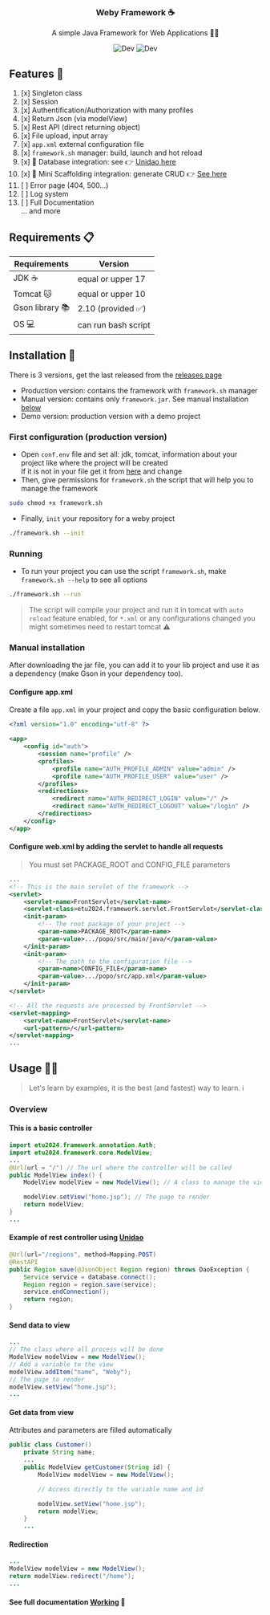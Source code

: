 <div align="center">

<h3> Weby Framework ☕️ </h3>

A simple Java Framework for Web Applications 👨‍💻

<img src="https://badgen.net/badge/Status/Dev/red?icon=github" alt="Dev">
<img src="https://badgen.net/github/releases/micromatch/micromatch?icon=github" alt="Dev">

</div>

## Features 🐣

1. [x] Singleton class
2. [x] Session
3. [x] Authentification/Authorization with many profiles
4. [x] Return Json (via modelView)
5. [x] Rest API (direct returning object)
6. [x] File upload, input array
7. [x] `app.xml` external configuration file
8. [x] `framework.sh` manager: build, launch and hot reload
9. [x] 🎉 Database integration: see 👉 [Unidao here](https://github.com/mendrika261/S5-UniDao)
10. [x] 🎉 Mini Scaffolding integration: generate CRUD 👉 [See here](https://github.com/mendrika261/S5-Scaffolding)
11. [ ] Error page (404, 500...)
12. [ ] Log system
13. [ ] Full Documentation <br>
        ... and more

## Requirements 📋

| Requirements    | Version             |
| --------------- | ------------------- |
| JDK ☕️          | equal or upper 17   |
| Tomcat 🐱       | equal or upper 10   |
| Gson library 📚 | 2.10 (provided ✅)  |
| OS 💻           | can run bash script |

## Installation 🚀

There is 3 versions, get the last released from the [releases page](https://github.com/mendrika261/S4-Java-Framework/releases/tag/v0.1)

- Production version: contains the framework with `framework.sh` manager
- Manual version: contains only `framework.jar`. See manual installation [below](#manual-installation)
- Demo version: production version with a demo project

### First configuration (production version)

- Open `conf.env` file and set all: jdk, tomcat, information about your project like where the project will be created<br>
  If it is not in your file get it from [here](https://github.com/mendrika261/S4-Java-Framework/blob/v0.1/conf.env) and change
- Then, give permissions for `framework.sh` the script that will help you to manage the framework

```bash
sudo chmod +x framework.sh
```

- Finally, `init` your repository for a weby project

```bash
./framework.sh --init
```

### Running

- To run your project you can use the script `framework.sh`, make `framework.sh --help` to see all options

```bash
./framework.sh --run
```

> The script will compile your project and run it in tomcat with `auto reload` feature enabled,
> for `*.xml` or any configurations changed you might sometimes need to restart tomcat ⚠️

### Manual installation

After downloading the jar file, you can add it to your lib project and use it as a dependency (make Gson in your dependency too).

#### Configure app.xml

Create a file `app.xml` in your project and copy the basic configuration below.

```xml
<?xml version="1.0" encoding="utf-8" ?>

<app>
    <config id="auth">
        <session name="profile" />
        <profiles>
            <profile name="AUTH_PROFILE_ADMIN" value="admin" />
            <profile name="AUTH_PROFILE_USER" value="user" />
        </profiles>
        <redirections>
            <redirect name="AUTH_REDIRECT_LOGIN" value="/" />
            <redirect name="AUTH_REDIRECT_LOGOUT" value="/login" />
        </redirections>
    </config>
</app>
```

#### Configure web.xml by adding the servlet to handle all requests

> You must set PACKAGE_ROOT and CONFIG_FILE parameters

```xml
...
<!-- This is the main servlet of the framework -->
<servlet>
    <servlet-name>FrontServlet</servlet-name>
    <servlet-class>etu2024.framework.servlet.FrontServlet</servlet-class>
    <init-param>
        <!-- The root package of your project -->
        <param-name>PACKAGE_ROOT</param-name>
        <param-value>.../popo/src/main/java/</param-value>
    </init-param>
    <init-param>
        <!-- The path to the configuration file -->
        <param-name>CONFIG_FILE</param-name>
        <param-value>.../popo/src/app.xml</param-value>
    </init-param>
</servlet>

<!-- All the requests are processed by FrontServlet -->
<servlet-mapping>
    <servlet-name>FrontServlet</servlet-name>
    <url-pattern>/</url-pattern>
</servlet-mapping>
...
```

## Usage 🧑‍🍳

> Let's learn by examples, it is the best (and fastest) way to learn. ℹ️

### Overview

#### This is a basic controller

```java
import etu2024.framework.annotation.Auth;
import etu2024.framework.core.ModelView;
...
@Url(url = "/") // The url where the controller will be called
public ModelView index() {
    ModelView modelView = new ModelView(); // A class to manage the view

    modelView.setView("home.jsp"); // The page to render
    return modelView;
}
...
```

#### Example of rest controller using [Unidao](https://github.com/mendrika261/S5-UniDao)

```java
@Url(url="/regions", method=Mapping.POST)
@RestAPI
public Region save(@JsonObject Region region) throws DaoException {
    Service service = database.connect();
	Region region = region.save(service);
	service.endConnection();
    return region;
}
```

#### Send data to view

```java
...
// The class where all process will be done
ModelView modelView = new ModelView();
// Add a variable to the view
modelView.addItem("name", "Weby");
// The page to render
modelView.setView("home.jsp");
...
```

#### Get data from view

Attributes and parameters are filled automatically

```java
public class Customer()
    private String name;
    ...
    public ModelView getCustomer(String id) {
        ModelView modelView = new ModelView();

        // Access directly to the variable name and id

        modelView.setView("home.jsp");
        return modelView;
    }
    ...
```

#### Redirection

```java
...
ModelView modelView = new ModelView();
return modelView.redirect("/home");
...
```

#### See full documentation [Working]() 📖
